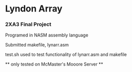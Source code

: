 # Lyndon Array
### 2XA3 Final Project

Programed in NASM assembly language

Submitted makefile, lynarr.asm

test.sh used to test functionality of lynarr.asm and makefile

** only tested on McMaster's Mooore Server **
